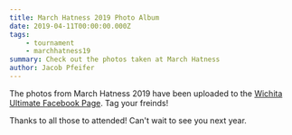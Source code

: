 ```yaml
---
title: March Hatness 2019 Photo Album
date: 2019-04-11T00:00:00.000Z
tags:
    - tournament
    - marchhatness19
summary: Check out the photos taken at March Hatness
author: Jacob Pfeifer
---
```

The photos from March Hatness 2019 have been uploaded to the [Wichita Ultimate Facebook Page](https://www.facebook.com/pg/WichitaUltimate/photos/?tab=album&album_id=1762421677191523). Tag your freinds! 

Thanks to all those to attended! Can't wait to see you next year. 